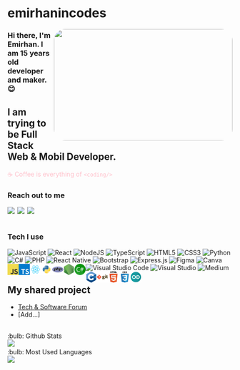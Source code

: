 # emirhanincodes
<img  src="https://media.giphy.com/media/62PP2yEIAZF6g/giphy.gif" style="border-radius:25px;" align="right" width="400" height="250">

### Hi there, I'm Emirhan. I am 15 years old developer and maker. :blush:

## I am trying to be Full Stack Web & Mobil Developer.

<font color="pink">:coffee: Coffee is everything of `<coding/>` </font>

### Reach out to me

[<img color="red"  width="22" src="https://unpkg.com/simple-icons@v4/icons/instagram.svg" align="left" />][instagram]
[<img  color="yellow" width="22" src="https://unpkg.com/simple-icons@v4/icons/discord.svg" align="left" />][discord]
[<img  color="yellow" width="22" src="https://unpkg.com/simple-icons@v4/icons/linkedin.svg" align="left" />][linkedin]

<br />
<br />

### Tech I use
<img alt="JavaScript" src="https://img.shields.io/badge/javascript-%23323330.svg?style=for-the-badge&logo=javascript&logoColor=%23F7DF1E"/>
<img alt="React" src="https://img.shields.io/badge/react-%2320232a.svg?style=for-the-badge&logo=react&logoColor=%2361DAFB"/>
<img alt="NodeJS" src="https://img.shields.io/badge/node.js-%2343853D.svg?style=for-the-badge&logo=node-dot-js&logoColor=white"/>
<img alt="TypeScript" src="https://img.shields.io/badge/typescript-%23007ACC.svg?style=for-the-badge&logo=typescript&logoColor=white"/>
<img alt="HTML5" src="https://img.shields.io/badge/html5-%23E34F26.svg?style=for-the-badge&logo=html5&logoColor=white"/>
<img alt="CSS3" src="https://img.shields.io/badge/css3-%231572B6.svg?style=for-the-badge&logo=css3&logoColor=white"/>
<img alt="Python" src="https://img.shields.io/badge/python-%2314354C.svg?style=for-the-badge&logo=python&logoColor=white"/>
<img alt="C#" src="https://img.shields.io/badge/c%23-%23239120.svg?style=for-the-badge&logo=c-sharp&logoColor=white"/>
<img alt="PHP" src="https://img.shields.io/badge/php-%23777BB4.svg?style=for-the-badge&logo=php&logoColor=white"/>
<img alt="React Native" src="https://img.shields.io/badge/react_native-%2320232a.svg?style=for-the-badge&logo=react&logoColor=%2361DAFB"/>
<img alt="Bootstrap" src="https://img.shields.io/badge/bootstrap-%23563D7C.svg?style=for-the-badge&logo=bootstrap&logoColor=white"/>
<img alt="Express.js" src="https://img.shields.io/badge/express.js-%23404d59.svg?style=for-the-badge&logo=express&logoColor=%2361DAFB"/>
<img alt="Figma" src="https://img.shields.io/badge/figma-%23F24E1E.svg?style=for-the-badge&logo=figma&logoColor=white"/>
<img alt="Canva" src="https://img.shields.io/badge/Canva-%2300C4CC.svg?style=for-the-badge&logo=Canva&logoColor=white"/>
<img alt="Visual Studio Code" src="https://img.shields.io/badge/VisualStudioCode-0078d7.svg?style=for-the-badge&logo=visual-studio-code&logoColor=white"/>
<img alt="Visual Studio" src="https://img.shields.io/badge/VisualStudio-5C2D91.svg?style=for-the-badge&logo=visual-studio&logoColor=white"/>
<img alt="Medium" src="https://img.shields.io/badge/Medium-%23000000.svg?style=for-the-badge&logo=Medium&logoColor=white"/>
<img align="left" src="https://raw.githubusercontent.com/github/explore/80688e429a7d4ef2fca1e82350fe8e3517d3494d/topics/javascript/javascript.png" width="25" height="25" />
<img align="left"  src="https://raw.githubusercontent.com/github/explore/80688e429a7d4ef2fca1e82350fe8e3517d3494d/topics/typescript/typescript.png" width="25" height="25" />
<img align="left" src="https://raw.githubusercontent.com/github/explore/80688e429a7d4ef2fca1e82350fe8e3517d3494d/topics/react/react.png" width="25" height="25" />
<img align="left" src="https://raw.githubusercontent.com/github/explore/80688e429a7d4ef2fca1e82350fe8e3517d3494d/topics/python/python.png" width="25" height="25" />
<img align="left" src="https://raw.githubusercontent.com/github/explore/ccc16358ac4530c6a69b1b80c7223cd2744dea83/topics/php/php.png" width="25" height="25" />
<img align="left" src="https://raw.githubusercontent.com/github/explore/80688e429a7d4ef2fca1e82350fe8e3517d3494d/topics/nodejs/nodejs.png" width="25" height="25" />
<img align="left" src="https://raw.githubusercontent.com/github/explore/80688e429a7d4ef2fca1e82350fe8e3517d3494d/topics/csharp/csharp.png" width="25" height="25" />
<img align="left" src="https://raw.githubusercontent.com/github/explore/80688e429a7d4ef2fca1e82350fe8e3517d3494d/topics/cpp/cpp.png" width="25" height="25" />
<img align="left" src="https://raw.githubusercontent.com/github/explore/80688e429a7d4ef2fca1e82350fe8e3517d3494d/topics/git/git.png" width="25" height="25" />
<img align="left" src="https://raw.githubusercontent.com/github/explore/80688e429a7d4ef2fca1e82350fe8e3517d3494d/topics/html/html.png" width="25" height="25" />
<img align="left" src="https://raw.githubusercontent.com/github/explore/80688e429a7d4ef2fca1e82350fe8e3517d3494d/topics/css/css.png" width="25" height="25" />
<img align="left" src="https://raw.githubusercontent.com/github/explore/80688e429a7d4ef2fca1e82350fe8e3517d3494d/topics/arduino/arduino.png" width="25" height="25" />

<br />

## My shared project

<!-- YOUTUBE:START -->
- [Tech & Software Forum](https://codercity.net)
- [Add...]
<!-- - [ReactJS ile Twitter Klonu Yapıyoruz Part 6  - Timeline, Firebase Entegrasyonu](https://www.youtube.com/watch?v=G6fKzIdHCKQ)
- [ReactJS ile Twitter Klonu Yapıyoruz Part 5  -  Aktif Menu,  UserBox](https://www.youtube.com/watch?v=buRHAT60iBE)
- [ReactJS ile Twitter Klonu Yapıyoruz Part 4  - Sidebar Logo, Navigation](https://www.youtube.com/watch?v=j1Z6yDfQH-E)
- [Fifine T699 Test :D](https://www.youtube.com/watch?v=O9LuDNuKhRo) -->
<!-- YOUTUBE:END -->


<br />


<summary>:bulb: Github Stats</summary>
<img src="https://github-readme-stats.vercel.app/api?username=emirhanincodes&theme=radical" >



<summary>:bulb:  Most Used Languages</summary>
<img src="https://github-readme-stats.vercel.app/api/top-langs/?username=emirhanincodes&layout=compact" >


[instagram]: https://www.instagram.com/emirhanincodes/
[discord]: https://discord.gg/FBfJhGXp
[linkedin]: https://www.linkedin.com/in/emirhan-selamet-740603202/
